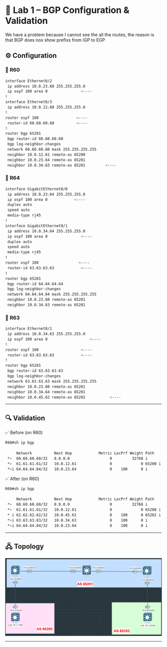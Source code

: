 # 🔹 Lab 1 – BGP Configuration & Validation
We have a problem because I cannot see the all the routes, the reason is that BGP does nos show prefixs from IGP to EGP
## ⚙️ Configuration
### 🔀 **R60** 
```bash
interface Ethernet0/2
 ip address 10.0.23.60 255.255.255.0
 ip ospf 100 area 0               <----
!
interface Ethernet0/3
 ip address 10.0.12.60 255.255.255.0
!
router ospf 100                 <----
 router-id 60.60.60.60          <----
!
router bgp 65201
 bgp router-id 60.60.60.60
 bgp log-neighbor-changes
 network 60.60.60.60 mask 255.255.255.255
 neighbor 10.0.12.61 remote-as 65200
 neighbor 10.0.23.64 remote-as 65201
 neighbor 10.0.34.63 remote-as 65201         <----
```
### 🔀 **R64** 
```bash
interface GigabitEthernet0/0
 ip address 10.0.23.64 255.255.255.0
 ip ospf 100 area 0            <----
 duplex auto
 speed auto
 media-type rj45
!
interface GigabitEthernet0/1
 ip address 10.0.34.64 255.255.255.0
 ip ospf 100 area 0               <----
 duplex auto
 speed auto
 media-type rj45
!
router ospf 100                  <----       
 router-id 63.63.63.63            <----
!
router bgp 65201
 bgp router-id 64.64.64.64
 bgp log-neighbor-changes
 network 64.64.64.64 mask 255.255.255.255
 neighbor 10.0.23.60 remote-as 65201
 neighbor 10.0.34.63 remote-as 65201
```
### 🔀 **R63** 
```bash
interface Ethernet0/1
 ip address 10.0.34.63 255.255.255.0
 ip ospf 100 area 0                   <----
!
router ospf 100                   <----
 router-id 63.63.63.63            <----
!
router bgp 65201
 bgp router-id 63.63.63.63
 bgp log-neighbor-changes
 network 63.63.63.63 mask 255.255.255.255
 neighbor 10.0.23.60 remote-as 65201
 neighbor 10.0.34.64 remote-as 65201
 neighbor 10.0.45.62 remote-as 65202           <----
```

-----

## 🔍 Validation

✅ Before (on R60)
```bash
R60#sh ip bgp

     Network          Next Hop            Metric LocPrf Weight Path
 *>  60.60.60.60/32   0.0.0.0                  0         32768 i
 *>  61.61.61.61/32   10.0.12.61               0             0 65200 i
 *>i 64.64.64.64/32   10.0.23.64               0    100      0 i
```
✅ After (on R60)
```bash
R60#sh ip bgp

     Network          Next Hop            Metric LocPrf Weight Path
 *>  60.60.60.60/32   0.0.0.0                  0         32768 i
 *>  61.61.61.61/32   10.0.12.61               0             0 65200 i
 * i 62.62.62.62/32   10.0.45.62               0    100      0 65202 i
 *>i 63.63.63.63/32   10.0.34.63               0    100      0 i
 *>i 64.64.64.64/32   10.0.23.64               0    100      0 i
```

-----

## 🖧 Topology

![Lab 1 Topology](../Diagrams/bgp.png)

-----

